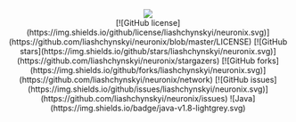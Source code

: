 <div align="center">
	<img src="https://i.imgur.com/W1iyehs.png">
</div>

<center width="100%">
[![GitHub license](https://img.shields.io/github/license/liashchynskyi/neuronix.svg)](https://github.com/liashchynskyi/neuronix/blob/master/LICENSE) [![GitHub stars](https://img.shields.io/github/stars/liashchynskyi/neuronix.svg)](https://github.com/liashchynskyi/neuronix/stargazers) [![GitHub forks](https://img.shields.io/github/forks/liashchynskyi/neuronix.svg)](https://github.com/liashchynskyi/neuronix/network) [![GitHub issues](https://img.shields.io/github/issues/liashchynskyi/neuronix.svg)](https://github.com/liashchynskyi/neuronix/issues) 
![Java](https://img.shields.io/badge/java-v1.8-lightgrey.svg)
</center>


